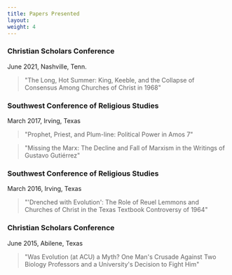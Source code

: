 ```yaml
---
title: Papers Presented
layout: 
weight: 4
---
```


### Christian Scholars Conference
June 2021, Nashville, Tenn. 
>"The Long, Hot Summer: King, Keeble, and the Collapse of Consensus Among Churches of Christ in 1968"


### Southwest Conference of Religious Studies
March 2017, Irving, Texas
> "Prophet, Priest, and Plum-line: Political Power in Amos 7"

> "Missing the Marx: The Decline and Fall of Marxism in the Writings of Gustavo Gutiérrez"

### Southwest Conference of Religious Studies
March 2016, Irving, Texas
> "'Drenched with Evolution': The Role of Reuel Lemmons and Churches of Christ in the Texas Textbook Controversy of 1964"

### Christian Scholars Conference
June 2015, Abilene, Texas
> "Was Evolution (at ACU) a Myth? One Man's Crusade Against Two Biology Professors and a University's Decision to Fight Him"